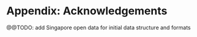 # Appendix: Acknowledgements

@@TODO: add Singapore open data for initial data structure and formats

